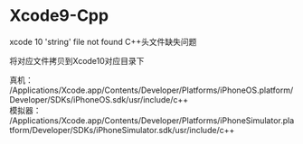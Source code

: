 # Xcode9-Cpp
xcode 10 'string' file not found C++头文件缺失问题

将对应文件拷贝到Xcode10对应目录下

真机：
/Applications/Xcode.app/Contents/Developer/Platforms/iPhoneOS.platform/Developer/SDKs/iPhoneOS.sdk/usr/include/c++    
模拟器：    
/Applications/Xcode.app/Contents/Developer/Platforms/iPhoneSimulator.platform/Developer/SDKs/iPhoneSimulator.sdk/usr/include/c++
